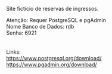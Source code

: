 Site fictício de reservas de ingressos. <br>

Atenção: Requer PostgreSQL e pgAdmin <br>
Nome Banco de Dados: rdb <br>
Senha: 6921 <br>
<br>
<br>
Links: <br>
https://www.postgresql.org/download/ <br>
https://www.pgadmin.org/download/
